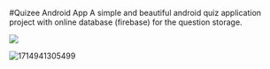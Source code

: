 #Quizee Android App
A simple and beautiful android quiz application project with online database (firebase) for the question storage.

<img src="https://github.com/jaikr24/Quizee/assets/87568222/8f55af08-31d9-4534-ba33-db6f51906a76">

![1714941305499](https://github.com/jaikr24/Quizee/assets/87568222/8f55af08-31d9-4534-ba33-db6f51906a76)

